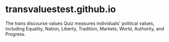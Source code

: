 # transvaluestest.github.io
The trans discourse values Quiz measures individuals' political values, including Equality, Nation, Liberty, Tradition, Markets, World, Authority, and Progress.
